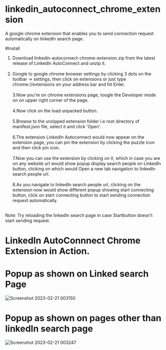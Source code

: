 # linkedin_autoconnect_chrome_extension
A google chrome extension that enables you to send connection request automatically on linkedIn search page.


#Install
1. Download linkedin-autoconnect-chrome-extension.zip from the latest release of LinkedIn AutoConnect and unzip it.<br/><br/>
2. Google to google chrome browser settings by clicking 3 dots on the toolbar -> settings, then click on extensions or just type chrome://extensions on your address bar and hit Enter.<br/><br/>
3.Now you're on chrome extensions page, toogle the Developer mode on on upper right corner of the page.<br/><br/>
4.Now click on the load unpacked button.<br/><br/>
5.Browse to the unzipped extension folder i.e root directory of manifest.json file, select it and click 'Open'.<br/><br/>
6.The extension  LinkedIn Autoconnect would now appear on the extension page, you can pin the extension by clicking the puzzle icon and then click pin icon.<br/><br/>
7.Now you can use the extension by clicking on it, which in case you are on any website url would show popup display search people on LinkedIn button, clicking on which would Open a new tab navigation to linkedIn search people url.<br/><br/>
8.As you navigate to linkedIn search people url, clicking on the extension now would show different popup showing start connecting button, click on start connecting button to start sending connection request automatically.<br/><br/>

Note: Try reloading the linkedIn search page in case Startbutton doesn't start sending request. 

# LinkedIn AutoConnnect Chrome Extension in Action.




# Popup as shown on Linked search Page
![Screenshot 2023-02-21 003150](https://user-images.githubusercontent.com/37264147/220187291-4554c49f-bdb0-4ab6-a7fe-10a0f8d97e8e.jpg)

# Popup as shown on pages other than linkedIn search page
![Screenshot 2023-02-21 003247](https://user-images.githubusercontent.com/37264147/220187451-169f13ab-c9b9-4e84-bb5d-7c1efede9297.jpg)

